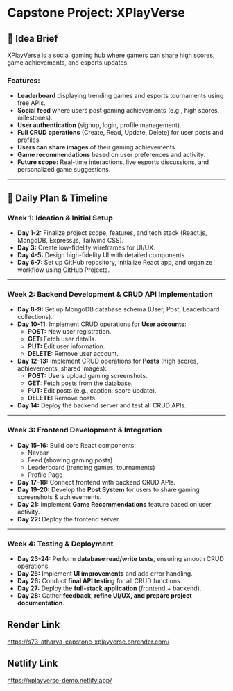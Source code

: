 # Capstone Project: XPlayVerse

## 📌 Idea Brief
XPlayVerse is a social gaming hub where gamers can share high scores, game achievements, and esports updates.

### Features:
- **Leaderboard** displaying trending games and esports tournaments using free APIs.
- **Social feed** where users post gaming achievements (e.g., high scores, milestones).
- **User authentication** (signup, login, profile management).
- **Full CRUD operations** (Create, Read, Update, Delete) for user posts and profiles.
- **Users can share images** of their gaming achievements.
- **Game recommendations** based on user preferences and activity.
- **Future scope:** Real-time interactions, live esports discussions, and personalized game suggestions.

---

## 📅 Daily Plan & Timeline

### **Week 1: Ideation & Initial Setup**
- **Day 1-2:** Finalize project scope, features, and tech stack (React.js, MongoDB, Express.js, Tailwind CSS).
- **Day 3:** Create low-fidelity wireframes for UI/UX.
- **Day 4-5:** Design high-fidelity UI with detailed components.
- **Day 6-7:** Set up GitHub repository, initialize React app, and organize workflow using GitHub Projects.

---

### **Week 2: Backend Development & CRUD API Implementation**
- **Day 8-9:** Set up MongoDB database schema (User, Post, Leaderboard collections).
- **Day 10-11:** Implement CRUD operations for **User accounts**:
  - **POST:** New user registration.
  - **GET:** Fetch user details.
  - **PUT:** Edit user information.
  - **DELETE:** Remove user account.
- **Day 12-13:** Implement CRUD operations for **Posts** (high scores, achievements, shared images):
  - **POST:** Users upload gaming screenshots.
  - **GET:** Fetch posts from the database.
  - **PUT:** Edit posts (e.g., caption, score update).
  - **DELETE:** Remove posts.
- **Day 14:** Deploy the backend server and test all CRUD APIs.

---

### **Week 3: Frontend Development & Integration**
- **Day 15-16:** Build core React components:
  - Navbar
  - Feed (showing gaming posts)
  - Leaderboard (trending games, tournaments)
  - Profile Page
- **Day 17-18:** Connect frontend with backend CRUD APIs.
- **Day 19-20:** Develop the **Post System** for users to share gaming screenshots & achievements.
- **Day 21:** Implement **Game Recommendations** feature based on user activity.
- **Day 22:** Deploy the frontend server.

---

### **Week 4: Testing & Deployment**
- **Day 23-24:** Perform **database read/write tests**, ensuring smooth CRUD operations.
- **Day 25:** Implement **UI improvements** and add error handling.
- **Day 26:** Conduct **final API testing** for all CRUD functions.
- **Day 27:** Deploy the **full-stack application** (frontend + backend).
- **Day 28:** Gather **feedback, refine UI/UX, and prepare project documentation**.

## Render Link 
https://s73-atharva-capstone-xplayverse.onrender.com/


## Netlify Link
https://xplayverse-demo.netlify.app/
